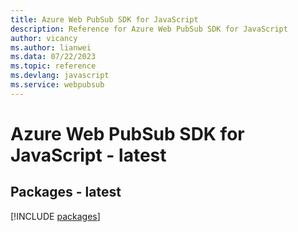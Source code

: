 ```yaml
---
title: Azure Web PubSub SDK for JavaScript
description: Reference for Azure Web PubSub SDK for JavaScript
author: vicancy
ms.author: lianwei
ms.data: 07/22/2023
ms.topic: reference
ms.devlang: javascript
ms.service: webpubsub
---
```

# Azure Web PubSub SDK for JavaScript - latest
## Packages - latest
[!INCLUDE [packages](web-pubsub-index.md)]